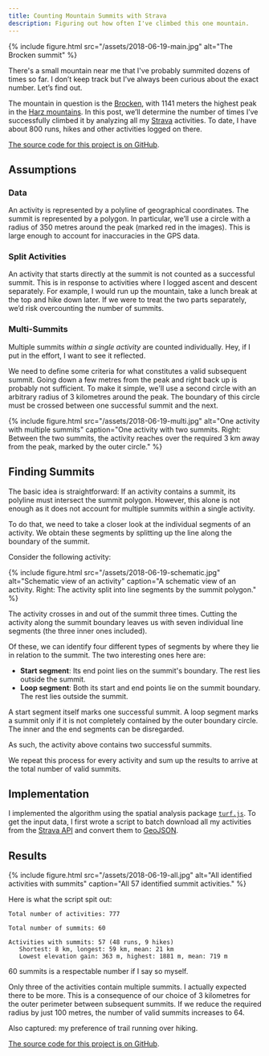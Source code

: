 ```yaml
---
title: Counting Mountain Summits with Strava
description: Figuring out how often I've climbed this one mountain.
---
```


{% include figure.html src="/assets/2018-06-19-main.jpg" alt="The Brocken summit" %}

There's a small mountain near me that I've probably summited dozens of times so far. I don’t keep track but I’ve always been curious about the exact number. Let’s find out.

<!--more-->

The mountain in question is the [Brocken](https://en.wikipedia.org/wiki/Brocken), with 1141 meters the highest peak in the [Harz mountains](https://en.wikipedia.org/wiki/Harz). In this post, we’ll determine the number of times I’ve successfully climbed it by analyzing all my [Strava](https://www.strava.com) activities. To date, I have about 800 runs, hikes and other activities logged on there.

[The source code for this project is on GitHub](https://github.com/arthurhammer/brocken).

## Assumptions

### Data

An activity is represented by a polyline of geographical coordinates. The summit is represented by a polygon. In particular, we’ll use a circle with a radius of 350 metres around the peak (marked red in the images). This is large enough to account for inaccuracies in the GPS data.

### Split Activities

An activity that starts directly at the summit is not counted as a successful summit. This is in response to activities where I logged ascent and descent separately. For example, I would run up the mountain, take a lunch break at the top and hike down later. If we were to treat the two parts separately, we’d risk overcounting the number of summits.

### Multi-Summits

Multiple summits *within a single activity* are counted individually. Hey, if I put in the effort, I want to see it reflected.

We need to define some criteria for what constitutes a valid subsequent summit. Going down a few metres from the peak and right back up is probably not sufficient. To make it simple, we'll use a second circle with an arbitrary radius of 3 kilometres around the peak. The boundary of this circle must be crossed between one successful summit and the next.

{% include figure.html src="/assets/2018-06-19-multi.jpg" alt="One activity with multiple summits" caption="One activity with two summits. Right: Between the two summits, the activity reaches over the required 3 km away from the peak, marked by the outer circle." %}

## Finding Summits

The basic idea is straightforward: If an activity contains a summit, its polyline must intersect the summit polygon. However, this alone is not enough as it does not account for multiple summits within a single activity.

To do that, we need to take a closer look at the individual segments of an activity. We obtain these segments by splitting up the line along the boundary of the summit.

Consider the following activity:

{% include figure.html src="/assets/2018-06-19-schematic.jpg" alt="Schematic view of an activity" caption="A schematic view of an activity. Right: The activity split into line segments by the summit polygon." %}

The activity crosses in and out of the summit three times. Cutting the activity along the summit boundary leaves us with seven individual line segments (the three inner ones included).

Of these, we can identify four different types of segments by where they lie in relation to the summit. The two interesting ones here are:

- **Start segment**: Its end point lies on the summit's boundary. The rest lies outside the summit.
- **Loop segment**: Both its start and end points lie on the summit boundary. The rest lies outside the summit.

A start segment itself marks one successful summit. A loop segment marks a summit only if it is not completely contained by the outer boundary circle. The inner and the end segments can be disregarded.

As such, the activity above contains two successful summits.

We repeat this process for every activity and sum up the results to arrive at the total number of valid summits.

## Implementation

I implemented the algorithm using the spatial analysis package [`turf.js`](https://github.com/Turfjs/turf). To get the input data, I first wrote a script to batch download all my activities from the [Strava API](https://developers.strava.com/) and convert them to [GeoJSON](https://en.wikipedia.org/wiki/GeoJSON).

## Results

{% include figure.html src="/assets/2018-06-19-all.jpg" alt="All identified activities with summits" caption="All 57 identified summit activities." %}

Here is what the script spit out:

	Total number of activities: 777

	Total number of summits: 60

	Activities with summits: 57 (48 runs, 9 hikes)
	   Shortest: 8 km, longest: 59 km, mean: 21 km
	   Lowest elevation gain: 363 m, highest: 1881 m, mean: 719 m

60 summits is a respectable number if I say so myself.

Only three of the activities contain multiple summits. I actually expected there to be more. This is a consequence of our choice of 3 kilometres for the outer perimeter between subsequent summits. If we reduce the required radius by just 100 metres, the number of valid summits increases to 64.

Also captured: my preference of trail running over hiking.

[The source code for this project is on GitHub](https://github.com/arthurhammer/brocken).
